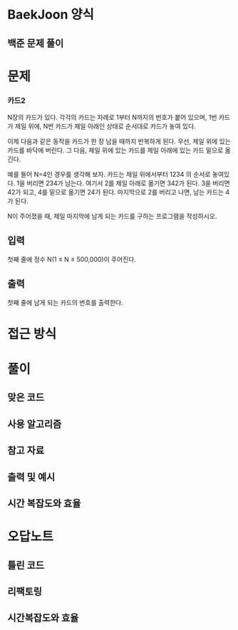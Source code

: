 # BaekJoon 양식
## 백준 문제 풀이

# 문제
### 카드2
N장의 카드가 있다. 각각의 카드는 차례로 1부터 N까지의 번호가 붙어 있으며, 1번 카드가 제일 위에, N번 카드가 제일 아래인 상태로 순서대로 카드가 놓여 있다.

이제 다음과 같은 동작을 카드가 한 장 남을 때까지 반복하게 된다. 우선, 제일 위에 있는 카드를 바닥에 버린다. 그 다음, 제일 위에 있는 카드를 제일 아래에 있는 카드 밑으로 옮긴다.

예를 들어 N=4인 경우를 생각해 보자. 카드는 제일 위에서부터 1234 의 순서로 놓여있다. 1을 버리면 234가 남는다. 여기서 2를 제일 아래로 옮기면 342가 된다. 3을 버리면 42가 되고, 4를 밑으로 옮기면 24가 된다. 마지막으로 2를 버리고 나면, 남는 카드는 4가 된다.

N이 주어졌을 때, 제일 마지막에 남게 되는 카드를 구하는 프로그램을 작성하시오.

입력
-
첫째 줄에 정수 N(1 ≤ N ≤ 500,000)이 주어진다.

출력
-
첫째 줄에 남게 되는 카드의 번호를 출력한다.

# 접근 방식

# 풀이
## 맞은 코드
## 사용 알고리즘
## 참고 자료

## 출력 및 예시

## 시간 복잡도와 효율

# 오답노트
## 틀린 코드

## 리팩토링

##  시간복잡도와 효율
